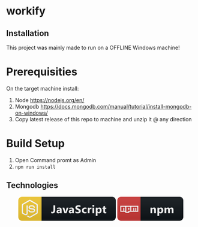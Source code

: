 # workify

## Installation
 This project was mainly made to run on a OFFLINE Windows machine! 

# Prerequisities
 On the target machine install: 
 1. Node https://nodejs.org/en/
 2. Mongodb https://docs.mongodb.com/manual/tutorial/install-mongodb-on-windows/
 3. Copy latest release of this repo to machine and unzip it @ any direction  
 
# Build Setup
 1. Open Command promt as Admin
 2. `npm run install` 

## Technologies

<p align="center">
 <img src="https://raw.githubusercontent.com/8bithemant/8bithemant/master/svg/dev/languages/js.svg" alt="Fail">
 <img src="https://raw.githubusercontent.com/8bithemant/8bithemant/master/svg/dev/services/npm.svg" alt="Fail">
</p>
